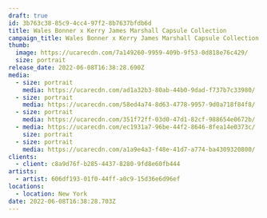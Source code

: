 ```yaml
---
draft: true
id: 3b763c38-85c9-4cc4-97f2-8b7637bfdb6d
title: Wales Bonner x Kerry James Marshall Capsule Collection
campaign_title: Wales Bonner x Kerry James Marshall Capsule Collection
thumb:
  image: https://ucarecdn.com/7a149260-9959-409b-9f53-0d818e76c429/
  size: portrait
release_date: 2022-06-08T16:38:28.690Z
media:
  - size: portrait
    media: https://ucarecdn.com/ad1a32b3-80ab-44b0-9dad-f737b7c33980/
  - size: portrait
    media: https://ucarecdn.com/58ed4a74-8d63-4778-9957-9d0a718f84f8/
  - size: portrait
    media: https://ucarecdn.com/351f72ff-03d0-47d1-82cf-988654e0672b/
  - media: https://ucarecdn.com/ec1931a7-96be-44f2-8646-8fea14e0373c/
    size: portrait
  - size: portrait
    media: https://ucarecdn.com/a1a9e4a3-f48e-41d7-a774-ba4309320800/
clients:
  - client: c8a9d76f-b285-4437-8280-9fd8e60fb444
artists:
  - artist: 606df193-01f0-44ff-a0c9-15d36e6d96ef
locations:
  - location: New York
date: 2022-06-08T16:38:28.703Z
---
```

